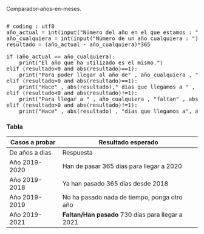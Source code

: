 Comparador-años-en-meses.


<pre>

# coding : utf8
año_actual = int(input("Número del año en el que estamos : "))
año_cualquiera = int(input("Número de un año cualquiera : "))
resultado = (año_actual - año_cualquiera)*365

if (año_actual == año_cualquiera):
    print("El año que ha utilizado es el mismo.")
elif (resultado<0 and abs(resultado)==1):
    print("Para poder llegar al año de" , año_cualquiera , "faltan" , abs(resultado) , "dias")
elif (resultado>0 and abs(resultado)==1):
    print("Hace" , abs(resultado)," dias que llegamos a " , año_cualquiera)
elif (resultado<0 and abs(resultado)!=1):
    print("Para llegar a " , año_cualquiera , "faltan" , abs(resultado) , "dias")
elif (resultado>0 and abs(resultado)!=1):
    print("Hace" , abs(resultado) , "dias que llegamos a", año_cualqu
</pre>


### Tabla


| Casos a probar | Resultado esperado |
| -------------- | ------------------ |
| De años a dias | Respuesta |
| Año 2019-2020  | Han de pasar 365 dias para llegar a 2020 |
| Año 2019-2018  | Ya han pasado 365 días desde 2018 |
| Año 2019-2019  | No ha pasado nada de tiempo, ponga otro año |
| Año 2019-2021  | **Faltan/Han pasado** 730 días para llegar a 2021 |
